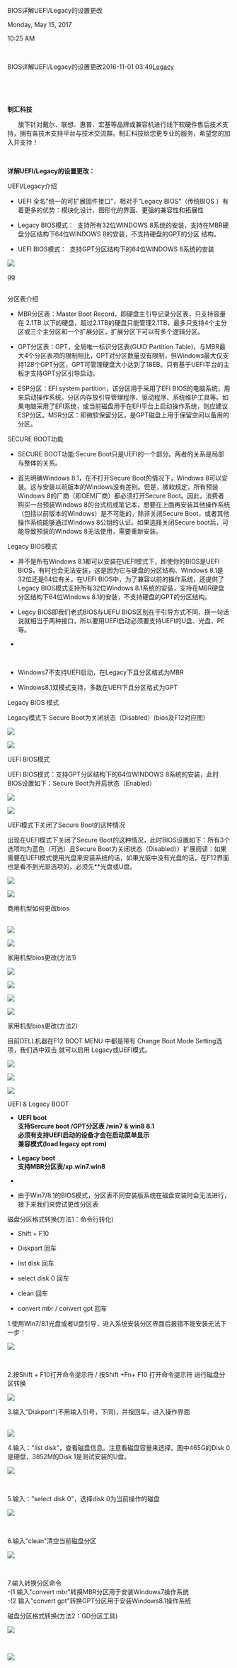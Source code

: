 BIOS详解UEFI/Legacy的设置更改

Monday, May 15, 2017

10:25 AM

 

BIOS详解UEFI/Legacy的设置更改2016-11-01 03:49[Legacy](https://m.sanwen8.cn/tag/15719.html)

 

 

**制汇科技**

      旗下针对戴尔、联想、惠普、宏基等品牌或兼容机进行线下软硬件售后技术支持，拥有各技术支持平台与技术交流群。制汇科技给您更专业的服务，希望您的加入并支持！

 

**详解UEFI/Legacy的设置更改：**

UEFI/Legacy介绍

-   UEFI 全名"统一的可扩展固件接口"，相对于"Legacy BIOS"（传统BIOS ）有着更多的优势：模块化设计、图形化的界面、更强的兼容性和拓展性

-   Legacy BIOS模式：  支持所有32位WINDOWS 8系统的安装，支持在MBR硬盘分区结构下64位WINDOWS 8的安装，不支持硬盘的GPT的分区 结构。

-   UEFI BIOS模式：  支持GPT分区结构下的64位WINDOWS 8系统的安装

![](043_BIOS详解UEFI_Legacy的设置更改_000.png)

gg\
 

分区表介绍

-   MBR分区表：Master Boot Record，即硬盘主引导记录分区表，只支持容量在 2.1TB 以下的硬盘，超过2.1TB的硬盘只能管理2.1TB，最多只支持4个主分区或三个主分区和一个扩展分区，扩展分区下可以有多个逻辑分区。

-   GPT分区表：GPT，全局唯一标识分区表(GUID Partition Table)，与MBR最大4个分区表项的限制相比，GPT对分区数量没有限制，但Windows最大仅支持128个GPT分区，GPT可管理硬盘大小达到了18EB。只有基于UEFI平台的主板才支持GPT分区引导启动。

-   ESP分区：EFI system partition，该分区用于采用了EFI BIOS的电脑系统，用来启动操作系统。分区内存放引导管理程序、驱动程序、系统维护工具等。如果电脑采用了EFI系统，或当前磁盘用于在EFI平台上启动操作系统，则应建议ESP分区。MSR分区：即微软保留分区，是GPT磁盘上用于保留空间以备用的分区。

SECURE BOOT功能

-   SECURE BOOT功能:Secure Boot只是UEFI的一个部分。两者的关系是局部与整体的关系。

-   首先明确Windows 8.1，在不打开Secure Boot的情况下，Windows 8可以安装。这与安装以前版本的Windows没有差别。但是，微软规定，所有预装Windows 8的厂商（即OEM厂商）都必须打开Secure Boot。因此，消费者购买一台预装Windows 8的台式机或笔记本，想要在上面再安装其他操作系统（包括以前版本的Windows）是不可能的，除非关闭Secure Boot，或者其他操作系统能够通过Windows 8公钥的认证。如果选择关闭Secure boot后，可能导致预装的Windows 8无法使用，需要重新安装。

Legacy BIOS模式

-   并不是所有Windows 8.1都可以安装在UEFI模式下，即使你的BIOS是UEFI BIOS，有时也会无法安装，这是因为它与硬盘的分区结构、Windows 8.1是32位还是64位有关。在UEFI BIOS中，为了兼容以前的操作系统，还提供了Legacy BIOS模式支持所有32位Windows 8.1系统的安装，支持在MBR硬盘分区结构下64位Windows 8.1的安装，不支持硬盘的GPT的分区结构。

-   Legcy BIOS即我们老式BIOS与UEFU BIOS区别在于引导方式不同，换一句话说就相当于两种接口，所以要用UEFI启动必须要支持UEFI的U盘、光盘、PE等。

-    

 

-   Windows7不支持UEFI启动，在Legacy下且分区格式为MBR

-   Windows8.1双模式支持，多数在UEFI下且分区格式为GPT

Legacy BIOS 模式

Legacy模式下 Secure Boot为关闭状态（Disabled）(bios及F12对应图)

![](043_BIOS详解UEFI_Legacy的设置更改_000.png)

![](043_BIOS详解UEFI_Legacy的设置更改_000.png)

UEFI BIOS模式

UEFI BIOS模式：支持GPT分区结构下的64位WINDOWS 8系统的安装，此时BIOS设置如下：Secure Boot为开启状态（Enabled）

![](043_BIOS详解UEFI_Legacy的设置更改_000.png)

![](043_BIOS详解UEFI_Legacy的设置更改_000.png)

UEFI模式下关闭了Secure Boot的这种情况

出现在UEFI模式下关闭了Secure Boot的这种情况，此时BIOS设置如下：所有3个选项均为蓝色（可选）且Secure Boot为关闭状态（Disabled））扩展阅读：如果需要在UEFI模式使用光盘来安装系统的话，如果光驱中没有光盘的话，在F12界面也是看不到光驱选项的，必须先\*\*光盘或U盘。

![](043_BIOS详解UEFI_Legacy的设置更改_000.png)

![](043_BIOS详解UEFI_Legacy的设置更改_000.png)

商用机型如何更改bios\
 

![](043_BIOS详解UEFI_Legacy的设置更改_000.png)

![](043_BIOS详解UEFI_Legacy的设置更改_000.png)

家用机型bios更改(方法1)

![](043_BIOS详解UEFI_Legacy的设置更改_000.png)

![](043_BIOS详解UEFI_Legacy的设置更改_000.png)

![](043_BIOS详解UEFI_Legacy的设置更改_000.png)

![](043_BIOS详解UEFI_Legacy的设置更改_000.png)

家用机型bios更改(方法2)

目前DELL机器在F12 BOOT MENU 中都是带有 Change Boot Mode Setting选项，我们选中双击 就可以启用 Legacy或UEFI模式。

![](043_BIOS详解UEFI_Legacy的设置更改_000.png)

![](043_BIOS详解UEFI_Legacy的设置更改_000.png)

![](043_BIOS详解UEFI_Legacy的设置更改_000.png)

UEFI & Legacy BOOT

-   **UEFI boot\
    支持Sercure boot /GPT分区表 /win7 & win8 8.1\
    必须有支持UEFI启动的设备才会在启动菜单显示\
    兼容模式(load legacy opt rom)**

-   **Legacy boot\
    支持MBR分区表/xp.win7.win8**

-    

-   由于Win7/8.1的BIOS模式，分区表不同安装版系统在磁盘安装时会无法进行，接下来我们来尝试更改分区表

磁盘分区格式转换(方法1：命令行转化)

-   Shift + F10

-   Diskpart 回车

-   list disk 回车

-   select disk 0 回车

-   clean 回车

-   convert mbr / convert gpt 回车

1.使用Win7/8.1光盘或者U盘引导，进入系统安装分区界面后报错不能安装无法下一步：

![](043_BIOS详解UEFI_Legacy的设置更改_000.png)

 

2.按Shift + F10打开命令提示符 / 按Shift +Fn+ F10 打开命令提示符 进行磁盘分区转换

![](043_BIOS详解UEFI_Legacy的设置更改_000.png)

3.输入"Diskpart"(不用输入引号，下同)，并按回车，进入操作界面\
 

![](043_BIOS详解UEFI_Legacy的设置更改_000.png)

4.输入："list disk"，查看磁盘信息。注意看磁盘容量来选择。图中465G的Disk 0是硬盘，3852M的Disk 1是测试安装的U盘。

![](043_BIOS详解UEFI_Legacy的设置更改_000.png)

 

5.输入："select disk 0"，选择disk 0为当前操作的磁盘

![](043_BIOS详解UEFI_Legacy的设置更改_000.png)

 

6.输入"clean"清空当前磁盘分区

![](043_BIOS详解UEFI_Legacy的设置更改_000.png)

 

7.输入转换分区命令\
-(1 输入"convert mbr"转换MBR分区用于安装Windows7操作系统\
-(2 输入"convert gpt"转换GPT分区用于安装Windows8.1操作系统

磁盘分区格式转换(方法2：GD分区工具)

![](043_BIOS详解UEFI_Legacy的设置更改_000.png)

 

![](043_BIOS详解UEFI_Legacy的设置更改_000.png)

 

